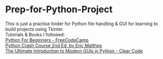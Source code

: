 # Prep-for-Python-Project
This is just a practise folder for Python file handling &amp; GUI for learning to build projects using Tkinter.<br>
Tutorials & Books I followed:<br>
<a href="https://www.youtube.com/watch?v=eWRfhZUzrAc&t=5222s">Python For Beginners - FreeCodeCamp</a><br>
<a href="https://khwarizmi.org/wp-content/uploads/2021/04/Eric_Matthes_Python_Crash_Course_A_Hands.pdf">Python Crash Course 2nd Ed. by Eric Matthes</a><br>
<a href="https://www.youtube.com/watch?v=mop6g-c5HEY&t=3027s">The Ultimate Introduction to Modern GUIs in Python - Clear Code</a>
